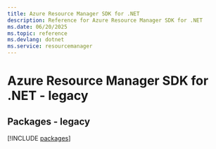 ```yaml
---
title: Azure Resource Manager SDK for .NET
description: Reference for Azure Resource Manager SDK for .NET
ms.date: 06/20/2025
ms.topic: reference
ms.devlang: dotnet
ms.service: resourcemanager
---
```

# Azure Resource Manager SDK for .NET - legacy
## Packages - legacy
[!INCLUDE [packages](resource-manager-index.md)]